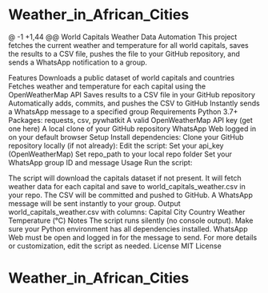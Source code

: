 # Weather_in_African_Cities
@ -1 +1,44 @@
World Capitals Weather Data Automation
This project fetches the current weather and temperature for all world capitals, saves the results to a CSV file, pushes the file to your GitHub repository, and sends a WhatsApp notification to a group.

Features
Downloads a public dataset of world capitals and countries
Fetches weather and temperature for each capital using the OpenWeatherMap API
Saves results to a CSV file in your GitHub repository
Automatically adds, commits, and pushes the CSV to GitHub
Instantly sends a WhatsApp message to a specified group
Requirements
Python 3.7+
Packages: requests, csv, pywhatkit
A valid OpenWeatherMap API key (get one here)
A local clone of your GitHub repository
WhatsApp Web logged in on your default browser
Setup
Install dependencies:
Clone your GitHub repository locally (if not already):
Edit the script:
Set your api_key (OpenWeatherMap)
Set repo_path to your local repo folder
Set your WhatsApp group ID and message
Usage
Run the script:

The script will download the capitals dataset if not present.
It will fetch weather data for each capital and save to world_capitals_weather.csv in your repo.
The CSV will be committed and pushed to GitHub.
A WhatsApp message will be sent instantly to your group.
Output
world_capitals_weather.csv with columns:
Capital City
Country
Weather
Temperature (°C)
Notes
The script runs silently (no console output).
Make sure your Python environment has all dependencies installed.
WhatsApp Web must be open and logged in for the message to send.
For more details or customization, edit the script as needed.
License
MIT License

# Weather_in_African_Cities

